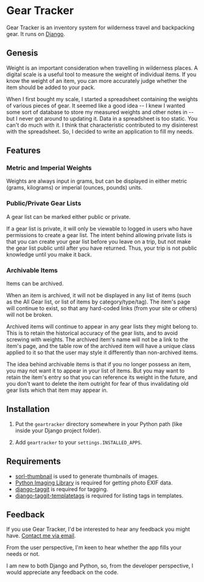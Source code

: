 Gear Tracker
============

Gear Tracker is an inventory system for wilderness travel and backpacking gear. It runs on [Django](http://www.djangoproject.com/).


Genesis
--------

Weight is an important consideration when travelling in wilderness places. A digital scale is a useful tool to measure the weight of individual items. If you know the weight of an item, you can more accurately judge whether the item should be added to your pack.

When I first bought my scale, I started a spreadsheet containing the weights of various pieces of gear. It seemed like a good idea -- I knew I wanted some sort of database to store my measured weights and other notes in -- but I never got around to updating it. Data in a spreadsheet is too static. You can't do much with it. I think that characteristic contributed to my disinterest with the spreadsheet. So, I decided to write an application to fill my needs.

Features
--------


### Metric and Imperial Weights

Weights are always input in grams, but can be displayed in either metric (grams, kilograms) or imperial (ounces, pounds) units.


### Public/Private Gear Lists

A gear list can be marked either public or private.

If a gear list is private, it will only be viewable to logged in users who have permissions to create a gear list. The intent behind allowing private lists is that you can create your gear list before you leave on a trip, but not make the gear list public until after you have returned. Thus, your trip is not public knowledge until you make it back.


### Archivable Items

Items can be archived.

When an item is archived, it will not be displayed in any list of items (such as the All Gear list, or list of items by category/type/tag). The item's page will continue to exist, so that any hard-coded links (from your site or others) will not be broken.

Archived items will continue to appear in any gear lists they might belong to. This is to retain the historical accuracy of the gear lists, and to avoid screwing with weights. The archived item's name will not be a link to the item's page, and the table row of the archived item will have a unique class applied to it so that the user may style it differently than non-archived items.

The idea behind archivable items is that if you no longer possess an item, you may not want it to appear in your list of items. But you may want to retain the item's entry so that you can reference its weight in the future, and you don't want to delete the item outright for fear of thus invalidating old gear lists which that item may appear in.


Installation
------------

1.  Put the `geartracker` directory somewhere in your Python path (like inside your Django project folder).

2.  Add `geartracker` to your `settings.INSTALLED_APPS`.


Requirements
------------

* [sorl-thumbnail](http://thumbnail.sorl.net/) is used to generate thumbnails of images.
* [Python Imaging Library](http://www.pythonware.com/products/pil/) is required for getting photo EXIF data.
* [django-taggit](https://github.com/alex/django-taggit) is required for tagging.
* [django-taggit-templatetags](https://github.com/feuervogel/django-taggit-templatetags) is required for listing tags in templates.


Feedback
--------

If you use Gear Tracker, I'd be interested to hear any feedback you might have. [Contact me via email](mailto:pm@pig-monkey.com).

From the user perspective, I'm keen to hear whether the app fills your needs or not.

I am new to both Django and Python, so, from the developer perspective, I would appreciate any feedback on the code.
